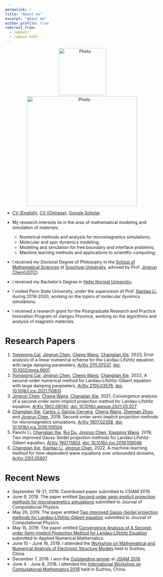 ```yaml
---
permalink: /
title: "About me"
excerpt: "About me"
author_profile: true
redirect_from: 
  - /about/
  - /about.html
---
```


<p align="center">
  <img src="https://1223steven.github.io/files/suda.jpg?raw=true" alt="Photo" style="width: 155px;"/> 
  <img src="https://1223steven.github.io/files/cjxie.jpg?raw=true" alt="Photo" style="width: 360px;"/> 
</p>

* [CV (English)](http://stevencjxie8.com/files/xcj_cv_2023.pdf), [CV (Chinese)](http://stevencjxie8.com/files/cjxie_cv_2023_CH.pdf), [Google Scholar](https://scholar.google.com/citations?hl=zh-CN&user=BOlwunsAAAAJ).

* My research interests lie in the area of mathematical modeling and simulation of materials.
	- Numerical methods and analysis for micromagnetics simulations;
	- Molecular and spin dynamics modeling;
	- Modeling and simulation for free boundary and interface problems;
	- Machine learning methods and applications to scientific computing;
* I received my Doctoral Degree of Philosophy in the [School of Mathematical Sciences](http://math.suda.edu.cn/) at [Soochow University](http://www.suda.edu.cn/), advised by Prof. [Jingrun Chen](https://faculty.ustc.edu.cn/chenjingrun/)([USTC](https://en.ustc.edu.cn/)). 
* I received my Bachelor’s Degree in [Hefei Normal University](http://www.hfnu.edu.cn/). 
* I visited Penn State University, under the supervision of Prof. [Xiantao Li](http://personal.psu.edu/xxl12/), during 2019-2020, working on the topics of molecular dynimics simulations. 
* I received a research grant for the Postgraduate Research and Practice Innovation Program of Jiangsu Province, working on the algorithms and analysis of magnetic materials.

# Research Papers
1. [Yongyong Cai](https://scholar.google.com.sg/citations?user=Pj-3diQAAAAJ&hl=en), [Jingrun Chen](https://www.researchgate.net/profile/Jingrun_Chen), [Cheng Wang](https://scholar.google.com/citations?user=Nn6esL8AAAAJ&hl=en), [Changjian Xie](https://scholar.google.com/citations?hl=zh-CN&user=BOlwunsAAAAJ), 2023, Error analysis of a linear numerical scheme for the Landau-Lifshitz equation with large damping parameters, [ArXiv 2111.07537](https://arxiv.org/abs/2111.07537), [doi: 10.1002/mma.9601](https://doi.org/10.1002/mma.9601)
1. [Yongyong Cai](https://scholar.google.com.sg/citations?user=Pj-3diQAAAAJ&hl=en), [Jingrun Chen](https://www.researchgate.net/profile/Jingrun_Chen), [Cheng Wang](https://scholar.google.com/citations?user=Nn6esL8AAAAJ&hl=en), [Changjian Xie](https://scholar.google.com/citations?hl=zh-CN&user=BOlwunsAAAAJ), 2022, A second-order numerical method for Landau-Lifshitz-Gilbert equation with large damping parameters, [ArXiv 2105.03576](https://arxiv.org/abs/2105.03576), [doi: 10.1016/j.jcp.2021.110831](https://doi.org/10.1016/j.jcp.2021.110831)
1. [Jingrun Chen](https://www.researchgate.net/profile/Jingrun_Chen), [Cheng Wang](https://scholar.google.com/citations?user=Nn6esL8AAAAJ&hl=en), [Changjian Xie](https://scholar.google.com/citations?hl=zh-CN&user=BOlwunsAAAAJ), 2021, Convergence analysis of a second-order semi-implicit projection method for Landau-Lifshitz equation, [ArXiv 1902.09740](https://arxiv.org/pdf/1902.09740.pdf), [doi: 10.1016/j.apnum.2021.05.027](https://doi.org/10.1016/j.apnum.2021.05.027)
1. [Changjian Xie](https://scholar.google.com/citations?hl=zh-CN&user=BOlwunsAAAAJ), [Carlos J. García-Cervera](http://web.math.ucsb.edu/~cgarcia/), [Cheng Wang](https://scholar.google.com/citations?user=Nn6esL8AAAAJ&hl=en), [Zhennan Zhou](http://bicmr.pku.edu.cn/~zhennan/), and [Jingrun Chen](https://www.researchgate.net/profile/Jingrun_Chen), 2019, Second-order semi-implicit projection methods for micromagnetics simulations, [ArXiv 1907.02358](https://arxiv.org/pdf/1907.02358.pdf), [doi: 10.1016/j.jcp.2019.109104](https://doi.org/10.1016/j.jcp.2019.109104)
1. Panchi Li, [Changjian Xie](https://scholar.google.com/citations?hl=zh-CN&user=BOlwunsAAAAJ), [Rui Du](http://math.suda.edu.cn/d5/86/c11113a251270/page.htm), [Jingrun Chen](https://www.researchgate.net/profile/Jingrun_Chen), [Xiaoping Wang](https://www.math.ust.hk/~mawang/), 2019, Two improved Gauss-Seidel projection methods for Landau-Lifshitz-Gilbert equation, [ArXiv 1907.11853](https://arxiv.org/pdf/1907.11853.pdf), [doi: 10.1016/j.jcp.2019.109046](https://doi.org/10.1016/j.jcp.2019.109046)
1. [Changjian Xie](https://scholar.google.com/citations?hl=zh-CN&user=BOlwunsAAAAJ), [Xiantao Li](https://scholar.google.com.sg/citations?user=2U8gtbEAAAAJ&hl=en), [Jingrun Chen](https://www.researchgate.net/profile/Jingrun_Chen), 2022, A machine-learning method for time-dependent wave equations over unbounded domains, [ArXiv 2101.05807](https://arxiv.org/abs/2101.05807)

# Recent News
* September 19-21, 2019. Contributed paper submitted to CSIAM 2019.
* June 9, 2019. The paper entitled [Second-order semi-implicit projection methods for micromagnetics simulations](https://stevencjxie8.com/publications/IRGAN) submitted to Journal of Computational Physics.
* May 26, 2019. The paper entitled [Two improved Gauss-Seidel projection methods for Landau-Lifshitz-Gilbert equation](https://stevencjxie8.com/publications/TWOIMPROVED) submitted to Journal of Computational Physics.
* May 15, 2019. The paper entitled [Convergence Analysis of A Second-order Semi-implicit Projection Method for Landau-Lifshitz Equation](https://stevencjxie8.com/publications/MAAIRL) submitted to Applied Numerical Mathematics.
* June 10 - June 16, 2019. I attended the [Workshop on Mathematical and Numerical Analysis of Electronic Structure Models](http://lsec.cc.ac.cn/~mnaesm19/) held in Suzhou, China.
* December 7, 2018. I won the [Outstanding winner](https://1223steven.github.io/files/JSIAM2018-award.jpeg) at [JSIAM 2018](http://www.jsiam.js.cn/).
* June 4 - June 8, 2018. I attended the [International Workshop on Computational Mathematics 2018](http://lsec.cc.ac.cn/~iwcm18/) held in Suzhou, China.
